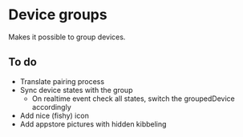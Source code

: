 # Device groups

Makes it possible to group devices.

## To do

- Translate pairing process
- Sync device states with the group
  - On realtime event check all states, switch the groupedDevice accordingly
- Add nice (fishy) icon
- Add appstore pictures with hidden kibbeling
